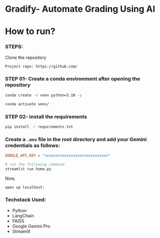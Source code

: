 # Gradify- Automate Grading Using AI

# How to run?
### STEPS:

Clone the repository

```bash
Project repo: https://github.com/
```

### STEP 01- Create a conda environment after opening the repository

```bash
conda create -n venv python=3.10 -y
```

```bash
conda activate venv/
```

### STEP 02- install the requirements
```bash
pip install -r requirements.txt
```


### Create a `.env` file in the root directory and add your Gemini credentials as follows:

```ini
GOOGLE_API_KEY = "xxxxxxxxxxxxxxxxxxxxxxxxxxxxx"
```

```bash
# run the following command
streamlit run home.py
```

Now,
```bash
open up localhost:
```


### Techstack Used:

- Python
- LangChain
- FAISS
- Google Gemini Pro
- Streamlit


